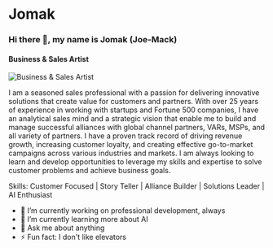 # Jomak

### Hi there 👋, my name is Jomak (Joe-Mack)
#### Business & Sales Artist
![Business & Sales Artist](https://media.licdn.com/dms/image/D5616AQGbjkVf0NWEmQ/profile-displaybackgroundimage-shrink_350_1400/0/1693246114033?e=1698883200&v=beta&t=gI9tlYfFK_xRipO7MMqkY5w1vvE76L6BA7Y1jbaTHbM)

I am a seasoned sales professional with a passion for delivering innovative solutions that create value for customers and partners. With over 25 years of experience in working with startups and Fortune 500 companies, I have an analytical sales mind and a strategic vision that enable me to build and manage successful alliances with global channel partners, VARs, MSPs, and all variety of partners. I have a proven track record of driving revenue growth, increasing customer loyalty, and creating effective go-to-market campaigns across various industries and markets. I am always looking to learn and develop opportunities to leverage my skills and expertise to solve customer problems and achieve business goals.

Skills: Customer Focused | Story Teller | Alliance Builder | Solutions Leader | AI Enthusiast

- 🔭 I’m currently working on professional development, always 
- 🌱 I’m currently learning more about AI 
- 💬 Ask me about anything
- ⚡ Fun fact: I don't like elevators 









